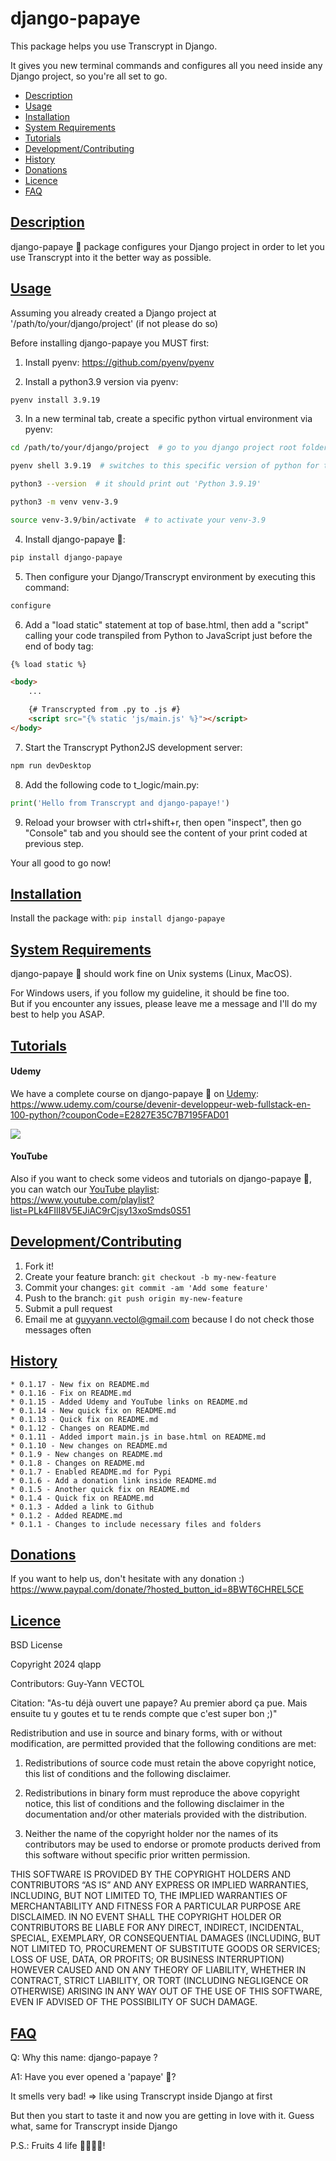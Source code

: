 # django-papaye

This package helps you use Transcrypt in Django.

It gives you new terminal commands and configures all you need inside any Django project, so you're all set to go.

* [Description](#package-description)
* [Usage](#usage)
* [Installation](#installation)
* [System Requirements](#system-requirements)
* [Tutorials](#tutorials)
* [Development/Contributing](#developmentcontributing)
* [History](#history)
* [Donations](#donations)
* [Licence](#licence)
* [FAQ](#faq)

## [Description](#package-description)

django-papaye 🥭 package configures your Django project in order to let you use Transcrypt into it the better way as
possible.

## [Usage](#usage)

Assuming you already created a Django project at '/path/to/your/django/project'
(if not please do so)

Before installing django-papaye you MUST first:

1) Install pyenv: https://github.com/pyenv/pyenv

2) Install a python3.9 version via pyenv:
```bash
pyenv install 3.9.19
```

3) In a new terminal tab, create a specific python virtual environment via pyenv:
```bash
cd /path/to/your/django/project  # go to you django project root folder (same folder where manage.py is)

pyenv shell 3.9.19  # switches to this specific version of python for this terminal tab until it's closed

python3 --version  # it should print out 'Python 3.9.19'

python3 -m venv venv-3.9

source venv-3.9/bin/activate  # to activate your venv-3.9
```

4) Install django-papaye 🥭:
```bash
pip install django-papaye
```

5) Then configure your Django/Transcrypt environment by executing this command:
```bash
configure
```

6) Add a "load static" statement at top of base.html, then add a "script" calling your code transpiled from Python to JavaScript just before the end of body tag:
```html
{% load static %}

<body>
    ...

    {# Transcrypted from .py to .js #}
    <script src="{% static 'js/main.js' %}"></script>
</body>
```

7) Start the Transcrypt Python2JS development server:
```bash
npm run devDesktop
```

8) Add the following code to t_logic/main.py:
```python
print('Hello from Transcrypt and django-papaye!')
```

9) Reload your browser with ctrl+shift+r, then open "inspect", then go "Console" tab and you should see the content of your print coded at previous step.

Your all good to go now!

## [Installation](#installation)

Install the package with:
```pip install django-papaye```

## [System Requirements](#system-requirements)

django-papaye 🥭 should work fine on Unix systems (Linux, MacOS).  

For Windows users, if you follow my guideline, it should be fine too.  
But if you encounter any issues, please leave me a message and I'll do my best to help you ASAP.

## [Tutorials](#Tutorials)

#### Udemy
We have a complete course on django-papaye 🥭 on [Udemy](https://www.udemy.com/course/devenir-developpeur-web-fullstack-en-100-python/?couponCode=E2827E35C7B7195FAD01):  
https://www.udemy.com/course/devenir-developpeur-web-fullstack-en-100-python/?couponCode=E2827E35C7B7195FAD01  

![](django_papaye/src/static/Formation_python.png)  

#### YouTube
Also if you want to check some videos and tutorials on django-papaye 🥭, you can watch our [YouTube playlist](https://www.youtube.com/playlist?list=PLk4FIlI8V5EJiAC9rCjsy13xoSmds0S51):  
https://www.youtube.com/playlist?list=PLk4FIlI8V5EJiAC9rCjsy13xoSmds0S51 

## [Development/Contributing](#developmentcontributing)

1. Fork it!
2. Create your feature branch: `git checkout -b my-new-feature`
3. Commit your changes: `git commit -am 'Add some feature'`
4. Push to the branch: `git push origin my-new-feature`
5. Submit a pull request
6. Email me at guyyann.vectol@gmail.com because I do not check those messages often

## [History](#history)

    * 0.1.17 - New fix on README.md
    * 0.1.16 - Fix on README.md
    * 0.1.15 - Added Udemy and YouTube links on README.md
    * 0.1.14 - New quick fix on README.md
    * 0.1.13 - Quick fix on README.md
    * 0.1.12 - Changes on README.md
    * 0.1.11 - Added import main.js in base.html on README.md
    * 0.1.10 - New changes on README.md
    * 0.1.9 - New changes on README.md
    * 0.1.8 - Changes on README.md
    * 0.1.7 - Enabled README.md for Pypi
    * 0.1.6 - Add a donation link inside README.md
    * 0.1.5 - Another quick fix on README.md
    * 0.1.4 - Quick fix on README.md
    * 0.1.3 - Added a link to Github
    * 0.1.2 - Added README.md
    * 0.1.1 - Changes to include necessary files and folders

## [Donations](#donations)

If you want to help us, don't hesitate with any donation :)  
https://www.paypal.com/donate/?hosted_button_id=8BWT6CHREL5CE

## [Licence](#licence)

BSD License

Copyright 2024 qlapp

Contributors: Guy-Yann VECTOL

Citation: "As-tu déjà ouvert une papaye? Au premier abord ça pue. Mais ensuite tu y goutes et tu te rends compte que
c'est super bon ;)"

Redistribution and use in source and binary forms, with or without modification, are permitted provided that the
following conditions are met:

1. Redistributions of source code must retain the above copyright notice, this list of conditions and the following
   disclaimer.

2. Redistributions in binary form must reproduce the above copyright notice, this list of conditions and the following
   disclaimer in the documentation and/or other materials provided with the distribution.

3. Neither the name of the copyright holder nor the names of its contributors may be used to endorse or promote products
   derived from this software without specific prior written permission.

THIS SOFTWARE IS PROVIDED BY THE COPYRIGHT HOLDERS AND CONTRIBUTORS “AS IS” AND ANY EXPRESS OR IMPLIED WARRANTIES,
INCLUDING, BUT NOT LIMITED TO, THE IMPLIED WARRANTIES OF MERCHANTABILITY AND FITNESS FOR A PARTICULAR PURPOSE ARE
DISCLAIMED. IN NO EVENT SHALL THE COPYRIGHT HOLDER OR CONTRIBUTORS BE LIABLE FOR ANY DIRECT, INDIRECT, INCIDENTAL,
SPECIAL, EXEMPLARY, OR CONSEQUENTIAL DAMAGES (INCLUDING, BUT NOT LIMITED TO, PROCUREMENT OF SUBSTITUTE GOODS OR
SERVICES; LOSS OF USE, DATA, OR PROFITS; OR BUSINESS INTERRUPTION) HOWEVER CAUSED AND ON ANY THEORY OF LIABILITY,
WHETHER IN CONTRACT, STRICT LIABILITY, OR TORT (INCLUDING NEGLIGENCE OR OTHERWISE) ARISING IN ANY WAY OUT OF THE USE OF
THIS SOFTWARE, EVEN IF ADVISED OF THE POSSIBILITY OF SUCH DAMAGE.

## [FAQ](#faq)

Q: Why this name: django-papaye ?

A1: Have you ever opened a 'papaye' 🥭? 

It smells very bad! => like using Transcrypt inside Django at first

But then you start to taste it and now you are getting in love with it. Guess what, same for Transcrypt inside
Django

P.S.: Fruits 4 life 🔆🌱🥭💪!
